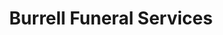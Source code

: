 ---
title: "Burrell Funeral Services"
url: /zanesville/burrell-funeral-services/
shop: funeral directors
---